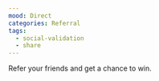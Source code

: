 ```yaml
---
mood: Direct
categories: Referral
tags:
  - social-validation
  - share
---
```

Refer your friends and get a chance to win.